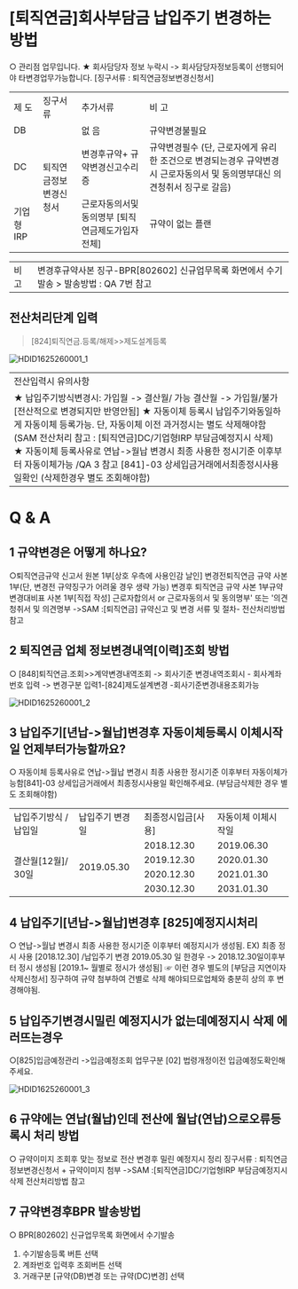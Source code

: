 # [퇴직연금]회사부담금 납입주기 변경하는 방법
○ 관리점 업무입니다.
★ 회사담당자 정보 누락시
-> 회사담당자정보등록이 선행되어야 타변경업무가능합니다.
[징구서류 : 퇴직연금정보변경신청서]

<table><tbody><tr>
<td>
제 도</td>
<td>
징구서류</td>
<td>
추가서류</td>
<td>
비 고</td></tr><tr>
<td>
DB</td>
<td rowspan="3">
퇴직연금정보변경신청서</td>
<td>
없 음</td>
<td>
규약변경불필요</td></tr><tr>
<td>
DC</td>
<td>
변경후규약+ 규약변경신고수리증</td>
<td>규약변경필수
(단, 근로자에게 유리한 조건으로 변경되는경우 규약변경시 근로자동의서 및 동의명부대신 의견청취서 징구로 갈음)</td></tr><tr>
<td>
기업형IRP</td>
<td>근로자동의서및 동의명부
[퇴직연금제도가입자전체]</td>
<td>
규약이 없는 플랜</td></tr></tbody>
</table>



<table><tbody><tr>
<td>
비 고</td>
<td>변경후규약사본 징구-BPR[802602] 신규업무목록 화면에서 수기발송
> 발송방법 : QA 7번 참고</td></tr></tbody>
</table>


## 전산처리단계 입력
> [824]퇴직연금.등록/해제>>제도설계등록

![HDID1625260001_1](HDID1625260001_1.jpg)


<table><tbody><tr>
<td>
전산입력시 유의사항</td></tr><tr>
<td>★ 납입주기방식변경시: 가입월 -> 결산월/ 가능
결산월 -> 가입월/불가[전산적으로 변경되지만 반영안됨]
★ 자동이체 등록시 납입주기와동일하게 자동이체 등록가능.
단, 자동이체 이전 과거정시는 별도 삭제해야함(SAM 전산처리 참고 : [퇴직연금]DC/기업형IRP 부담금예정지시 삭제)
★ 자동이체 등록사유로 연납->월납 변경시 최종 사용한 정시기준 이후부터 자동이체가능 /QA 3 참고
[841]-03 상세입금거래에서최종정시사용일확인 (삭제한경우 별도 조회해야함)</td></tr></tbody>
</table>


# Q & A
## 1 규약변경은 어떻게 하나요?
○퇴직연금규약 신고서 원본
1부[상호 우측에 사용인감 날인]
변경전퇴직연금 규약 사본
1부(단, 변경전 규약징구가 어려울 경우 생략 가능)
변경후
퇴직연금 규약 사본
1부규약변경대비표 사본
1부[직접 작성]
근로자합의서 or 근로자동의서 및 동의명부' 또는 '의견청취서 및 의견명부
->SAM :[퇴직연금] 규약신고 및 변경 서류 및 절차- 전산처리방법 참고
## 2 퇴직연금 업체 정보변경내역[이력]조회 방법
○ [848]퇴직연금.조회>>계약변경내역조회
-> 회사기준 변경내역조회시 - 회사계좌번호 입력
-> 변경구분 입력1-[824]제도설계변경 -회사기준변경내용조회가능

![HDID1625260001_2](HDID1625260001_2.jpg)

## 3 납입주기[년납->월납]변경후 자동이체등록시 이체시작일 언제부터가능할까요?
○ 자동이체 등록사유로 연납->월납 변경시 최종 사용한 정시기준 이후부터 자동이체가능함[841]-03 상세입금거래에서 최종정시사용일 확인해주세요. (부담금삭제한 경우 별도 조회해야함)

<table><tbody><tr>
<td>
납입주기방식 /납입일</td>
<td>
납입주기 변경일</td>
<td>
최종정시입금[사용]</td>
<td>
자동이체 이체시작일</td></tr><tr>
<td rowspan="4">
결산월[12월]/ 30일</td>
<td rowspan="4">
2019.05.30</td>
<td>
2018.12.30</td>
<td>
2019.06.30</td></tr><tr>
<td>
2019.12.30</td>
<td>
2020.01.30</td></tr><tr>
<td>
2020.12.30</td>
<td>
2021.01.30</td></tr><tr>
<td>
2030.12.30</td>
<td>
2031.01.30</td></tr></tbody>
</table>


## 4 납입주기[년납->월납]변경후 [825]예정지시처리
○ 연납->월납 변경시 최종 사용한 정시기준 이후부터 예정지시가 생성됨.
EX) 최종 정시 사용 [2018.12.30] /납입주기 변경 2019.05.30 일 한경우
-> 2018.12.30일이후부터 정시 생성됨 [2019.1~ 월별로 정시가 생성됨]
☞ 이런 경우 별도의 [부담금 지연이자 삭제신청서] 징구하여 규약 첨부하여 건별로 삭제 해야되므로업체와 충분히 상의 후 변경해야됨.
## 5 납입주기변경시밀린 예정지시가 없는데예정지시 삭제 에러뜨는경우
○[825]입금예정관리 ->입금예정조회
업무구분 [02] 법령개정이전 입금예정도확인해 주세요.

![HDID1625260001_3](HDID1625260001_3.jpg)

## 6 규약에는 연납(월납)인데 전산에 월납(연납)으로오류등록시 처리 방법
○ 규약이미지 조회후 맞는 정보로 전산 변경후 밀린 예정지시 정리
징구서류 : 퇴직연금정보변경신청서 + 규약이미지 첨부
->SAM :[퇴직연금]DC/기업형IRP 부담금예정지시 삭제 전산처리방법 참고
## 7 규약변경후BPR 발송방법
○ BPR[802602] 신규업무목록 화면에서 수기발송
1. 수기발송등록 버튼 선택
2. 계좌번호 입력후 조회버튼 선택
3. 거래구분 [규약(DB)변경 또는 규약(DC)변경] 선택
